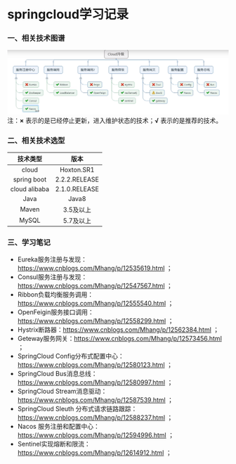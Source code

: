 # springcloud学习记录
### 一、相关技术图谱

![SpringCloud技术升级](https://github.com/xhanglog/springcloud-learning/blob/master/SpringCloud%E6%8A%80%E6%9C%AF%E5%8D%87%E7%BA%A7.png)注：**×** 表示的是已经停止更新，进入维护状态的技术；**√** 表示的是推荐的技术。

### 二、相关技术选型

|   技术类型    |     版本      |
| :-----------: | :-----------: |
|     cloud     |  Hoxton.SR1   |
|  spring boot  | 2.2.2.RELEASE |
| cloud alibaba | 2.1.0.RELEASE |
|     Java      |     Java8     |
|     Maven     |   3.5及以上   |
|     MySQL     |   5.7及以上   |

### 三、学习笔记

- Eureka服务注册与发现：https://www.cnblogs.com/Mhang/p/12535619.html ；
- Consul服务注册与发现：https://www.cnblogs.com/Mhang/p/12547567.html ；
- Ribbon负载均衡服务调用：https://www.cnblogs.com/Mhang/p/12555540.html ；
- OpenFeigin服务接口调用：https://www.cnblogs.com/Mhang/p/12558299.html ；
- Hystrix断路器：https://www.cnblogs.com/Mhang/p/12562384.html ；
- Geteway服务网关：https://www.cnblogs.com/Mhang/p/12573456.html ；
- SpringCloud Config分布式配置中心：https://www.cnblogs.com/Mhang/p/12580123.html ；
- SpringCloud Bus消息总线：https://www.cnblogs.com/Mhang/p/12580997.html ；
- SpringCloud Stream消息驱动：https://www.cnblogs.com/Mhang/p/12587539.html ；
- SpringCloud Sleuth 分布式请求链路跟踪：https://www.cnblogs.com/Mhang/p/12588237.html ；
- Nacos 服务注册和配置中心：https://www.cnblogs.com/Mhang/p/12594996.html ；
- Sentinel实现熔断和限流：https://www.cnblogs.com/Mhang/p/12614912.html ；

